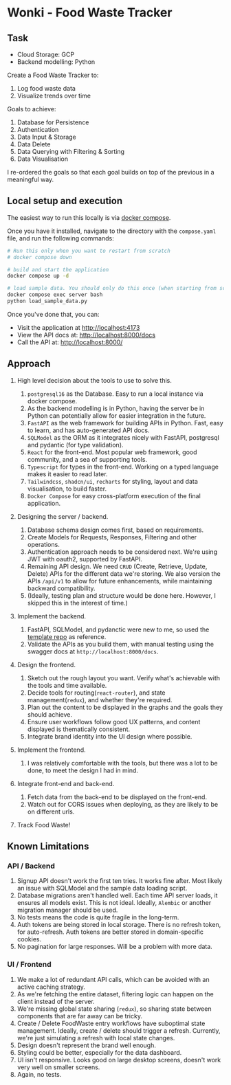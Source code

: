 # Wonki - Food Waste Tracker

## Task
- Cloud Storage: GCP
- Backend modelling: Python

Create a Food Waste Tracker to: 
1. Log food waste data
2. Visualize trends over time

Goals to achieve: 
1. Database for Persistence
2. Authentication 
3. Data Input & Storage
4. Data Delete
5. Data Querying with Filtering & Sorting
6. Data Visualisation

I re-ordered the goals so that each goal builds on top of the previous in a meaningful way.

## Local setup and execution

The easiest way to run this locally is via [docker compose](https://docs.docker.com/compose/). 

Once you have it installed, navigate to the directory with the `compose.yaml` file, and run the following commands:
```bash
# Run this only when you want to restart from scratch
# docker compose down

# build and start the application
docker compose up -d

# load sample data. You should only do this once (when starting from scratch)
docker compose exec server bash
python load_sample_data.py
```

Once you've done that, you can:
- Visit the application at [http://localhost:4173](http://localhost:4173)
- View the API docs at: [http://localhost:8000/docs](http://localhost:8000/docs)
- Call the API at: [http://localhost:8000/](http://localhost:8000/)


## Approach

1. High level decision about the tools to use to solve this. 
    1. `postgresql16` as the Database. Easy to run a local instance via docker compose.
    2. As the backend modelling is in Python, having the server be in Python can potentially allow for easier integration in the future.
    3. `FastAPI` as the web framework for building APIs in Python. Fast, easy to learn, and has auto-generated API docs. 
    4. `SQLModel` as the ORM as it integrates nicely with FastAPI, postgresql and pydantic (for type validation).
    5. `React` for the front-end. Most popular web framework, good community, and a sea of supporting tools. 
    6. `Typescript` for types in the front-end. Working on a typed language makes it easier to read later.
    7. `Tailwindcss`, `shadcn/ui`, `recharts` for styling, layout and data visualisation, to build faster.
    8. `Docker Compose` for easy cross-platform execution of the final application. 

2. Designing the server / backend.
    1. Database schema design comes first, based on requirements. 
    2. Create Models for Requests, Responses, Filtering and other operations.
    3. Authentication approach needs to be considered next. We're using JWT with oauth2, supported by FastAPI.
    4. Remaining API design. We need `CRUD` (Create, Retrieve, Update, Delete) APIs for the different data we're storing.
       We also version the APIs `/api/v1` to allow for future enhancements, while maintaining backward compatibility.
    5. (Ideally, testing plan and structure would be done here. However, I skipped this in the interest of time.) 

3. Implement the backend. 
    1. FastAPI, SQLModel, and pydanctic were new to me, so used the [template repo](https://github.com/fastapi/full-stack-fastapi-template) as reference.
    2. Validate the APIs as you build them, with manual testing using the swagger docs at `http://localhost:8000/docs`.

4. Design the frontend.
    1. Sketch out the rough layout you want. Verify what's achievable with the tools and time available.
    2. Decide tools for routing(`react-router`), and state management(`redux`), and whether they're required.
    3. Plan out the content to be displayed in the graphs and the goals they should achieve.
    4. Ensure user workflows follow good UX patterns, and content displayed is thematically consistent.
    5. Integrate brand identity into the UI design where possible.

5. Implement the frontend. 
    1. I was relatively comfortable with the tools, but there was a lot to be done, to meet the design I had in mind. 

6. Integrate front-end and back-end.
    1. Fetch data from the back-end to be displayed on the front-end.
    2. Watch out for CORS issues when deploying, as they are likely to be on different urls. 


7. Track Food Waste!
    

## Known Limitations

### API / Backend
1. Signup API doesn't work the first ten tries. It works fine after. Most likely an issue with SQLModel and the sample data loading script.
2. Database migrations aren't handled well. Each time API server loads, it ensures all models exist. This is not ideal. Ideally, `Alembic` or another migration manager should be used.
3. No tests means the code is quite fragile in the long-term.
4. Auth tokens are being stored in local storage. There is no refresh token, for auto-refresh. Auth tokens are better stored in domain-specific cookies.
5. No pagination for large responses. Will be a problem with more data.

### UI / Frontend
1. We make a lot of redundant API calls, which can be avoided with an active caching strategy. 
2. As we're fetching the entire dataset, filtering logic can happen on the client instead of the server.
3. We're missing global state sharing (`redux`), so sharing state between components that are far away can be tricky.
4. Create / Delete FoodWaste entry workflows have suboptimal state management. Ideally, create / delete should trigger a refresh. 
   Currently, we're just simulating a refresh with local state changes. 
5. Design doesn't represent the brand well enough. 
6. Styling could be better, especially for the data dashboard.
7. UI isn't responsive. Looks good on large desktop screens, doesn't work very well on smaller screens.
8. Again, no tests. 


